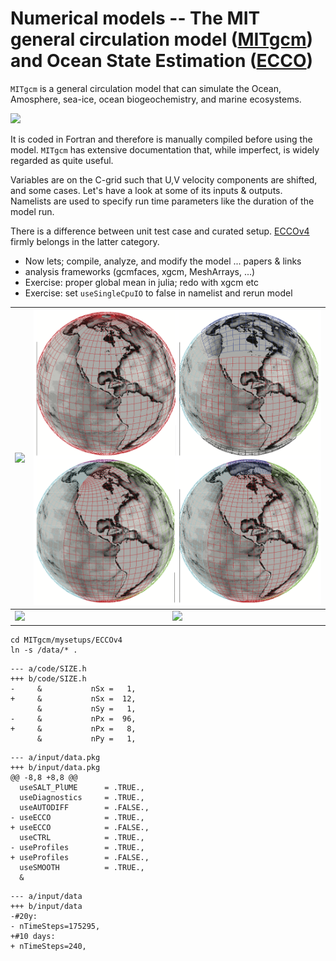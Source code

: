 


# Numerical models -- The MIT general circulation model ([MITgcm](https://mitgcm.readthedocs.io/en/latest/)) and Ocean State Estimation ([ECCO](https://ecco.jpl.nasa.gov/))

`MITgcm` is a general circulation model that can simulate the Ocean, Amosphere, sea-ice, ocean biogeochemistry, and marine ecosystems.

<img src="https://mitgcm.readthedocs.io/en/latest/_images/u_cube_latlon_comb.svg" width="50%">

It is coded in Fortran and therefore is manually compiled before using the model. `MITgcm` has extensive documentation that, while imperfect, is widely regarded as quite useful.  

Variables are on the C-grid such that U,V velocity components are shifted, and some cases. Let's have a look at some of its inputs & outputs. Namelists are used to specify run time parameters like the duration of the model run.

There is a difference between unit test case and curated setup. [ECCOv4](https://eccov4.readthedocs.io/en/latest/) firmly belongs in the latter category. 

- Now lets; compile, analyze, and modify the model ... papers & links
- analysis frameworks (gcmfaces, xgcm, MeshArrays, ...)
- Exercise: proper global mean in julia; redo with xgcm etc
- Exercise: set `useSingleCpuIO` to false in namelist and rerun model 


![](https://mitgcm.readthedocs.io/en/latest/_images/u_cube_latlon_comb.svg?resize=1024,611)         |  ![](https://github.com/JuliaClimate/MeshArrays.jl/blob/master/docs/images/sphere_all.png?resize=1024,611)
:------------------------------:|:---------------------------------:
![](https://camo.githubusercontent.com/6d7260eaa159cfb838b45bf168ff77adecf8b198/68747470733a2f2f6a756c69616c616e672e6f72672f696d616765732f6c6f676f5f68697265732e706e67)  |  ![](https://insights.tuhh.de/wp-content/uploads/2019/02/jupyter-workflow-973x1024.png)

```
cd MITgcm/mysetups/ECCOv4
ln -s /data/* .
```

```
--- a/code/SIZE.h
+++ b/code/SIZE.h
-     &           nSx =   1,
+     &           nSx =  12,
      &           nSy =   1,
-     &           nPx =  96,
+     &           nPx =   8,
      &           nPy =   1,
```


```
--- a/input/data.pkg
+++ b/input/data.pkg
@@ -8,8 +8,8 @@
  useSALT_PlUME      = .TRUE.,
  useDiagnostics     = .TRUE.,
  useAUTODIFF        = .FALSE.,
- useECCO            = .TRUE.,
+ useECCO            = .FALSE.,
  useCTRL            = .TRUE.,
- useProfiles        = .TRUE.,
+ useProfiles        = .FALSE.,
  useSMOOTH          = .TRUE.,
  &
```

```
--- a/input/data
+++ b/input/data
-#20y:
- nTimeSteps=175295,
+#10 days:
+ nTimeSteps=240,
```

